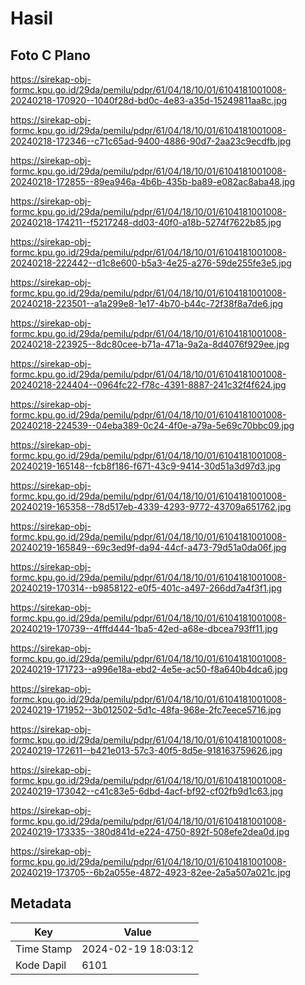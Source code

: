 # Hasil

## Foto C Plano

https://sirekap-obj-formc.kpu.go.id/29da/pemilu/pdpr/61/04/18/10/01/6104181001008-20240218-170920--1040f28d-bd0c-4e83-a35d-15249811aa8c.jpg

https://sirekap-obj-formc.kpu.go.id/29da/pemilu/pdpr/61/04/18/10/01/6104181001008-20240218-172346--c71c65ad-9400-4886-90d7-2aa23c9ecdfb.jpg

https://sirekap-obj-formc.kpu.go.id/29da/pemilu/pdpr/61/04/18/10/01/6104181001008-20240218-172855--89ea946a-4b6b-435b-ba89-e082ac8aba48.jpg

https://sirekap-obj-formc.kpu.go.id/29da/pemilu/pdpr/61/04/18/10/01/6104181001008-20240218-174211--f5217248-dd03-40f0-a18b-5274f7622b85.jpg

https://sirekap-obj-formc.kpu.go.id/29da/pemilu/pdpr/61/04/18/10/01/6104181001008-20240218-222442--d1c8e600-b5a3-4e25-a276-59de255fe3e5.jpg

https://sirekap-obj-formc.kpu.go.id/29da/pemilu/pdpr/61/04/18/10/01/6104181001008-20240218-223501--a1a299e8-1e17-4b70-b44c-72f38f8a7de6.jpg

https://sirekap-obj-formc.kpu.go.id/29da/pemilu/pdpr/61/04/18/10/01/6104181001008-20240218-223925--8dc80cee-b71a-471a-9a2a-8d4076f929ee.jpg

https://sirekap-obj-formc.kpu.go.id/29da/pemilu/pdpr/61/04/18/10/01/6104181001008-20240218-224404--0964fc22-f78c-4391-8887-241c32f4f624.jpg

https://sirekap-obj-formc.kpu.go.id/29da/pemilu/pdpr/61/04/18/10/01/6104181001008-20240218-224539--04eba389-0c24-4f0e-a79a-5e69c70bbc09.jpg

https://sirekap-obj-formc.kpu.go.id/29da/pemilu/pdpr/61/04/18/10/01/6104181001008-20240219-165148--fcb8f186-f671-43c9-9414-30d51a3d97d3.jpg

https://sirekap-obj-formc.kpu.go.id/29da/pemilu/pdpr/61/04/18/10/01/6104181001008-20240219-165358--78d517eb-4339-4293-9772-43709a651762.jpg

https://sirekap-obj-formc.kpu.go.id/29da/pemilu/pdpr/61/04/18/10/01/6104181001008-20240219-165849--69c3ed9f-da94-44cf-a473-79d51a0da06f.jpg

https://sirekap-obj-formc.kpu.go.id/29da/pemilu/pdpr/61/04/18/10/01/6104181001008-20240219-170314--b9858122-e0f5-401c-a497-266dd7a4f3f1.jpg

https://sirekap-obj-formc.kpu.go.id/29da/pemilu/pdpr/61/04/18/10/01/6104181001008-20240219-170739--4fffd444-1ba5-42ed-a68e-dbcea793ff11.jpg

https://sirekap-obj-formc.kpu.go.id/29da/pemilu/pdpr/61/04/18/10/01/6104181001008-20240219-171723--a996e18a-ebd2-4e5e-ac50-f8a640b4dca6.jpg

https://sirekap-obj-formc.kpu.go.id/29da/pemilu/pdpr/61/04/18/10/01/6104181001008-20240219-171952--3b012502-5d1c-48fa-968e-2fc7eece5716.jpg

https://sirekap-obj-formc.kpu.go.id/29da/pemilu/pdpr/61/04/18/10/01/6104181001008-20240219-172611--b421e013-57c3-40f5-8d5e-918163759626.jpg

https://sirekap-obj-formc.kpu.go.id/29da/pemilu/pdpr/61/04/18/10/01/6104181001008-20240219-173042--c41c83e5-6dbd-4acf-bf92-cf02fb9d1c63.jpg

https://sirekap-obj-formc.kpu.go.id/29da/pemilu/pdpr/61/04/18/10/01/6104181001008-20240219-173335--380d841d-e224-4750-892f-508efe2dea0d.jpg

https://sirekap-obj-formc.kpu.go.id/29da/pemilu/pdpr/61/04/18/10/01/6104181001008-20240219-173705--6b2a055e-4872-4923-82ee-2a5a507a021c.jpg


## Metadata

| Key        | Value               |
| ---------- | ------------------- |
| Time Stamp | 2024-02-19 18:03:12 |
| Kode Dapil | 6101                |




